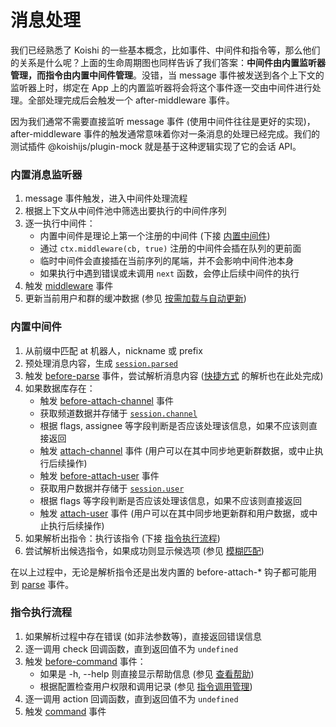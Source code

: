 # 消息处理

我们已经熟悉了 Koishi 的一些基本概念，比如事件、中间件和指令等，那么他们的关系是什么呢？上面的生命周期图也同样告诉了我们答案：**中间件由内置监听器管理，而指令由内置中间件管理**。没错，当 message 事件被发送到各个上下文的监听器上时，绑定在 App 上的内置监听器将会将这个事件逐一交由中间件进行处理。全部处理完成后会触发一个 after-middleware 事件。

因为我们通常不需要直接监听 message 事件 (使用中间件往往是更好的实现)，after-middleware 事件的触发通常意味着你对一条消息的处理已经完成。我们的测试插件 @koishijs/plugin-mock 就是基于这种逻辑实现了它的会话 API。

### 内置消息监听器

1. message 事件触发，进入中间件处理流程
2. 根据上下文从中间件池中筛选出要执行的中间件序列
3. 逐一执行中间件：
    - 内置中间件是理论上第一个注册的中间件 (下接 [内置中间件](#内置中间件))
    - 通过 `ctx.middleware(cb, true)` 注册的中间件会插在队列的更前面
    - 临时中间件会直接插在当前序列的尾端，并不会影响中间件池本身
    - 如果执行中遇到错误或未调用 `next` 函数，会停止后续中间件的执行
4. 触发 [middleware](../../api/core/events.md#事件：middleware) 事件
5. 更新当前用户和群的缓冲数据 (参见 [按需加载与自动更新](./manage.md#按需加载与自动更新))

### 内置中间件

1. 从前缀中匹配 at 机器人，nickname 或 prefix
2. 预处理消息内容，生成 [`session.parsed`](../../api/core/session.md#session-parsed)
3. 触发 [before-parse](../../api/core/events.md#事件：before-parse) 事件，尝试解析消息内容 ([快捷方式](./execute.md#快捷方式) 的解析也在此处完成)
4. 如果数据库存在：
    - 触发 [before-attach-channel](../../api/core/events.md#事件：before-attach-channel) 事件
    - 获取频道数据并存储于 [`session.channel`](../../api/core/session.md#session-channel)
    - 根据 flags, assignee 等字段判断是否应该处理该信息，如果不应该则直接返回
    - 触发 [attach-channel](../../api/core/events.md#事件：attach-channel) 事件 (用户可以在其中同步地更新群数据，或中止执行后续操作)
    - 触发 [before-attach-user](../../api/core/events.md#事件：before-attach-user) 事件
    - 获取用户数据并存储于 [`session.user`](../../api/core/session.md#session-user)
    - 根据 flags 等字段判断是否应该处理该信息，如果不应该则直接返回
    - 触发 [attach-user](../../api/core/events.md#事件：attach-user) 事件 (用户可以在其中同步地更新群和用户数据，或中止执行后续操作)
5. 如果解析出指令：执行该指令 (下接 [指令执行流程](#指令执行流程))
6. 尝试解析出候选指令，如果成功则显示候选项 (参见 [模糊匹配](./execute.md#模糊匹配))

在以上过程中，无论是解析指令还是出发内置的 before-attach-* 钩子都可能用到 [parse](../../api/core/events.md#事件：parse) 事件。

### 指令执行流程

1. 如果解析过程中存在错误 (如非法参数等)，直接返回错误信息
2. 逐一调用 check 回调函数，直到返回值不为 `undefined`
3. 触发 [before-command](../../api/core/events.md#事件：before-command) 事件：
    - 如果是 -h, --help 则直接显示帮助信息 (参见 [查看帮助](./help.md#查看帮助))
    - 根据配置检查用户权限和调用记录 (参见 [指令调用管理](./message.md#指令调用管理))
4. 逐一调用 action 回调函数，直到返回值不为 `undefined`
5. 触发 [command](../../api/core/events.md#事件：command) 事件

